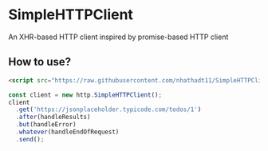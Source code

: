 # SimpleHTTPClient
An XHR-based HTTP client inspired by promise-based HTTP client

## How to use?
```html
<script src="https://raw.githubusercontent.com/nhathadt11/SimpleHTTPClient/master/index.js" type="text/javascript"></script>
```
```js
const client = new http.SimpleHTTPClient();
client
  .get('https://jsonplaceholder.typicode.com/todos/1')
  .after(handleResults)
  .but(handleError)
  .whatever(handleEndOfRequest)
  .send();
```
